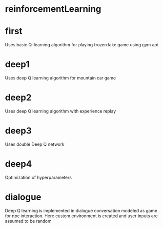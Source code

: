 # reinforcementLearning

# first

Uses basic Q-learning algorithm for playing frozen lake game using gym api


# deep1

Uses deep Q learning algorithm for mountain car game 

# deep2 

Uses deep Q learning algorithm with experience replay

# deep3 

Uses double Deep Q network

# deep4

Optimization of hyperparameters

# dialogue

Deep Q learning is implemented in dialogue conversation modeled as game for npc interaction. Here custom environment is created and user inputs are assumed to be random



